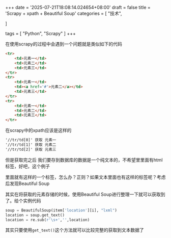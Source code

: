 +++
date = '2025-07-21T18:08:14.024654+08:00'
draft = false
title = 'Scrapy + xpath + Beautiful Soup'
categories = [
    "技术",

]

tags = [
    "Python",
    "Scrapy"
]
+++

在使用scrapy的过程中会遇到一个问题就是类似如下的代码

```html
<tr>
    <td>元素一</td>
    <td>元素二</td>
    <td>元素三</td>
</tr>
<tr>
    <td>元素一</td>
    <td><a href='#'>元素二</a></td>
    <td>元素三</td>
</tr>
<tr>
    <td>元素一</td>
    <td>元素二</td>
    <td>元素三</td>
</tr>
```

在scrapy中的xpath应该是这样的

```html
'//tr/td[0]' 获取 元素一
'//tr/td[1]' 获取 元素二
'//tr/td[2]' 获取 元素三
```

但是获取完之后 我们要存到数据库的数据是一个纯文本的，不希望里里面有html标签，好吧，这个例子

里面就有这样的一个标签，怎么办？正则？如果文本里面也有这样的标签呢？考虑后发现Beautiful Soup

其实在将获取的元素存储的时候，使用Beautiful Soup进行整理一下就可以获取到了。给个实例代码

```python
soup = BeautifulSoup(item['location'][i], "lxml")
location = soup.get_text()
location = re.sub(r'\s+','',location)
```


其实只要使用`get_text()`这个方法就可以比较完整的获取到文本数据了
